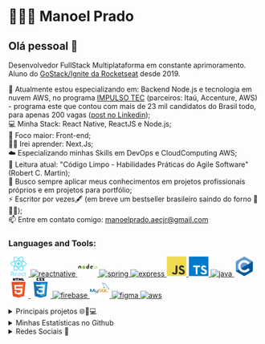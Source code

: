 # 🚀👨‍💻 Manoel Prado
## Olá pessoal 👋
Desenvolvedor FullStack Multiplataforma em constante aprimoramento. Aluno do <a href="https://rocketseat.com.br/" target="_blank">GoStack/Ignite da Rocketseat</a> desde 2019.

  🌱   Atualmente estou especializando em: Backend Node.js e tecnologia em nuvem AWS, no programa <a href="https://www.linkedin.com/posts/impulso-tec_tecnologia-sucesso-impulsotec-activity-6896462263260459008-pTBU?utm_source=linkedin_share&utm_medium=member_desktop_web" target="_blank">IMPULSO TEC</a> (parceiros: Itaú, Accenture, AWS) - programa este que contou com mais de 23 mil candidatos do Brasil todo, para apenas 200 vagas (<a href="https://www.linkedin.com/posts/manoel-de-oliveira-prado-neto-373796210_desenvolvimento-project-accenture-activity-6912769466887987200-2l92?utm_source=linkedin_share&utm_medium=member_desktop_web" target="_blank">post no Linkedin</a>);
 <br/> 💻 Minha Stack: React Native, ReactJS e Node.js;
 <br/> 💪 Foco maior: Front-end; 
 <br/> 🦸‍♂️   Irei aprender: Next.Js;
 <br/> ☁️ Especializando minhas Skills em DevOps e CloudComputing AWS;
 <br/> 📓   Leitura atual: "Código Limpo - Habilidades Práticas do Agile Software" (Robert C. Martin);
 <br/> 📱   Busco sempre aplicar meus conhecimentos em projetos profissionais próprios e em projetos para portfólio;
 <br/> ⚡ Escritor por vezes🖋️ (em breve um bestseller brasileiro saindo do forno 📖🤞🏻);
 <br/> 📫   Entre em contato comigo: manoelprado.aecjr@gmail.com

<h3 align="left">Languages and Tools:</h3>
<p align="left"> <a href="https://reactjs.org/" target="_blank"> <img src="https://raw.githubusercontent.com/devicons/devicon/master/icons/react/react-original-wordmark.svg" alt="react" width="40" height="40"/> </a> <a href="https://reactnative.dev/" target="_blank"> <img src="https://reactnative.dev/img/header_logo.svg" alt="reactnative" width="40" height="40"/> </a> <a href="https://nodejs.org" target="_blank"> <img src="https://raw.githubusercontent.com/devicons/devicon/master/icons/nodejs/nodejs-original-wordmark.svg" alt="nodejs" width="40" height="40"/> </a> <a href="https://spring.io/projects/spring-boot" target="_blank"> <img src="https://www.vectorlogo.zone/logos/springio/springio-ar21.svg" alt="spring" width="80" height="40"/> </a> <a href="https://expressjs.com/pt-br/" target="_blank"> <img alt="express" src="https://www.vectorlogo.zone/logos/expressjs/expressjs-ar21.svg" width="80" height="40"/> </a> <a href="https://developer.mozilla.org/en-US/docs/Web/JavaScript" target="_blank"> <img src="https://raw.githubusercontent.com/devicons/devicon/master/icons/javascript/javascript-original.svg" alt="javascript" width="40" height="40"/> </a> <a href="https://www.typescriptlang.org/" target="_blank"> <img src="https://raw.githubusercontent.com/devicons/devicon/master/icons/typescript/typescript-original.svg" alt="typescript" width="40" height="40"/> </a> <a href="https://www.java.com/pt-BR/" target="_blank"> <img src="https://www.vectorlogo.zone/logos/java/java-ar21.svg" alt="java" width="80" height="40"/> </a> <a href="https://www.cprogramming.com/" target="_blank"> <img src="https://raw.githubusercontent.com/devicons/devicon/master/icons/c/c-original.svg" alt="c" width="40" height="40"/> </a> <a href="https://www.w3.org/html/" target="_blank"> <img src="https://raw.githubusercontent.com/devicons/devicon/master/icons/html5/html5-original-wordmark.svg" alt="html5" width="40" height="40"/> </a> <a href="https://www.w3schools.com/css/" target="_blank"> <img src="https://raw.githubusercontent.com/devicons/devicon/master/icons/css3/css3-original-wordmark.svg" alt="css3" width="40" height="40"/> </a> <a href="https://firebase.google.com/" target="_blank"> <img src="https://www.vectorlogo.zone/logos/firebase/firebase-icon.svg" alt="firebase" width="40" height="40"/> </a> <a href="https://www.mysql.com/" target="_blank"> <img src="https://raw.githubusercontent.com/devicons/devicon/master/icons/mysql/mysql-original-wordmark.svg" alt="mysql" width="40" height="40"/> </a> <a href="https://www.figma.com/" target="_blank"> <img src="https://www.vectorlogo.zone/logos/figma/figma-icon.svg" alt="figma" width="40" height="40"/> </a> <a href="https://aws.amazon.com/pt/" target="_blank"> <img src="https://www.vectorlogo.zone/logos/amazon_aws/amazon_aws-ar21.svg" alt="aws" width="80" height="40"/> </a> </p>

<details>
    <summary>Principais projetos 🌐📱💻</summary>
  
---
## Sites - JS
<a href="https://sorveteriachaplin.com.br/" target="_blank"> <img src="https://i.ibb.co/pn1PQkJ/chaplinwhite.png" alt="sorveteriachaplin" width="199" height="80"/></a>
<img src="https://i.ibb.co/D4mPv3G/space.png" width="9" height="9"/>
<a href="https://santamariadoouro.com.br/" target="_blank"> <img src="https://i.ibb.co/kKBV3Qf/santamariadoouro.png" alt="santamariadoouro" width="85" height="80"/></a>
<img src="https://i.ibb.co/D4mPv3G/space.png" width="9" height="9"/>
<a href="https://manoelpradomark22.github.io/easypcformat/" target="_blank"> <img src="https://i.ibb.co/6rNv16Q/logo-1.png" alt="easypcformat" width="166" height="80"/></a>
  
## React (Web)
<a href="https://github.com/ManoelPradoMark22/app-Gobarber-WEB" target="_blank"> <img src="https://i.ibb.co/XLKPbV9/gobarberweb.png" alt="Gobarberweb" width="274" height="160"/></a>
<img src="https://i.ibb.co/D4mPv3G/space.png" width="9" height="9"/>
<a href="https://github.com/ManoelPradoMark22/Rocketshoes-Redux-FirstProject" target="_blank"> <img src="https://i.ibb.co/LRnS3t7/ROCKETSHOESREACT.png" alt="ROCKETSHOES" width="266" height="160"/></a>
<img src="https://i.ibb.co/D4mPv3G/space.png" width="9" height="9"/>
<a href="https://github.com/ManoelPradoMark22/ReactJS-FirstProject" target="_blank"> <img src="https://i.ibb.co/vzQQgmV/gitrepo.png" alt="gitrepo" width="205" height="160"/></a>
<img src="https://i.ibb.co/D4mPv3G/space.png" width="9" height="9"/>
<a href="https://github.com/ManoelPradoMark22/Layout-Facebook-ReactJS/tree/master" target="_blank"> <img src="https://i.ibb.co/Sc23Rqy/Group-19.png" alt="FACEBOOKLAYOUT" width="284" height="160"/></a>
<img src="https://i.ibb.co/D4mPv3G/space.png" width="9" height="9"/>
<a href="https://github.com/ManoelPradoMark22/whatsappclone" target="_blank"> <img src="https://i.ibb.co/yBRSsL5/WHATSappclone.png" alt="whatsappclone" width="242" height="100"/></a>
<img src="https://i.ibb.co/D4mPv3G/space.png" width="9" height="9"/>
<a href="https://github.com/ManoelPradoMark22/ambevinovationgamewebclientpage" target="_blank"> <img src="https://i.ibb.co/C73qxh4/foradacaixa.png" alt="foradacaixa" width="242" height="100"/></a>
  
## React-Native (Mobile)
<a href="https://github.com/ManoelPradoMark22/ignite_reactNative_gofinances_project2" target="_blank"> <img src="https://i.ibb.co/Z2Z21Bx/gofinances.png" alt="goFinances" width="169" height="150"/></a>
<img src="https://i.ibb.co/D4mPv3G/space.png" width="9" height="9"/>
<a href="https://github.com/ManoelPradoMark22/app-GoBarber-Mobile" target="_blank"> <img src="https://i.ibb.co/tpRxgzx/gobarbermobile.png" alt="gobarbermobile" width="155" height="150"/></a>
<img src="https://i.ibb.co/D4mPv3G/space.png" width="9" height="9"/>
<a href="https://github.com/ManoelPradoMark22/ReactNative-FirstProject" target="_blank"> <img src="https://i.ibb.co/M5rNSPS/gitusers.png" alt="gitusers" width="149" height="150"/></a>

## APIS (Node.js)
<a href="https://github.com/ManoelPradoMark22/API-GoBarber" target="_blank"> <img src="https://i.ibb.co/BfQjRr0/apigobarber.png" alt="apigobarber" width="344" height="150"/></a>
<img src="https://i.ibb.co/D4mPv3G/space.png" width="9" height="9"/>
<a href="https://github.com/ManoelPradoMark22/nodejs-2-finapi" target="_blank"> <img src="https://i.ibb.co/7QcS5bj/FINAPI.png" alt="finapi" width="291" height="150"/></a>
  
## Teaching JavaScript
<a href="https://www.youtube.com/watch?v=rv3yMi5q9ZE&list=PLVzNTI7PPjn0YVTRUCFVIRnjNV63l0iGt&ab_channel=ManoelPrado" target="_blank"> <img src="https://i.ibb.co/WVC3pSz/canal.png" alt="canalYT" width="212" height="150"/></a>
<img src="https://i.ibb.co/D4mPv3G/space.png" width="9" height="9"/>
<a href="https://github.com/ManoelPradoMark22/CoderDojo" target="_blank"> <img src="https://i.ibb.co/X2snkZC/Group-28.png" alt="coderdojo" width="246" height="150"/></a>
  
### <a href="https://github.com/ManoelPradoMark22?tab=repositories" target="_blank">+ repositórios</a>

</details>

 <details>
    <summary>Minhas Estatísticas no Github</summary>

---

[![Manoel Prado github stats](https://github-readme-stats.vercel.app/api?username=manoelpradomark22&include_all_commits=true&theme=dark&show_icons=true&icon_color=ad221d&hide_border=0&title_color=ad221d)](https://github.com/manoelpradomark22)

<p><img align="center" src="https://github-readme-stats.vercel.app/api/top-langs?username=manoelpradomark22&theme=dark&show_icons=true&locale=en&layout=compact" alt="manoelpradomark22" /></p>

<p><img align="center" src="https://github-readme-streak-stats.herokuapp.com/?user=manoelpradomark22&theme=dark" alt="manoelpradomark22" /></p>

[![trophy](https://github-profile-trophy.vercel.app/?username=manoelpradomark22&theme=dracula)](https://github.com/ryo-ma/github-profile-trophy)

</details>

<details>
    <summary>Redes Sociais 👥</summary>
  
---
<a href="https://app.rocketseat.com.br/me/manoel-prado" target="_blank"> <img src="https://i.ibb.co/fk9PcbD/rocket.jpg" alt="rocketseat" width="105" height="28"/></a>
<a href="https://www.linkedin.com/in/manoelpradomark22/" target="_blank"> <img src="https://img.shields.io/badge/LinkedIn-0077B5?style=for-the-badge&logo=linkedin&logoColor=white" alt="linkedin"/></a>
</details>
